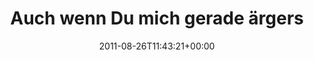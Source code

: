 ---
retweeted: false
source: <a href="http://itunes.apple.com/us/app/twitter/id409789998?mt=12" rel="nofollow">Twitter
  for Mac</a>
entities:
  hashtags:
  - text: Linux
    indices:
    - '61'
    - '67'
  symbols: []
  user_mentions: []
  urls: []
display_text_range:
- '0'
- '68'
favorite_count: '0'
id_str: '107055526961102848'
truncated: false
retweet_count: '0'
id: '107055526961102848'
created_at: Fri Aug 26 11:43:21 +0000 2011
favorited: false
full_text: 'Auch wenn Du mich gerade ärgerst, alles Gute zum Geburtstag, #Linux!'
lang: de
tags:
- Linux
- pesos:twitter
date: '2011-08-26T11:43:21+00:00'
src: https://twitter.com/bascht/status/107055526961102848
original_url: https://twitter.com/bascht/status/107055526961102848
type: twitter_tweet
text: 'Auch wenn Du mich gerade ärgerst, alles Gute zum Geburtstag, #Linux!'
title: Auch wenn Du mich gerade ärgers

---
